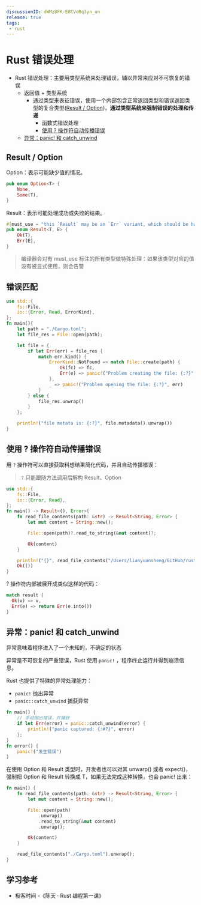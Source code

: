 ```yaml
---
discussionID: dWMz8FK-E8CVoRq3yn_un
release: true
tags:
 - rust
---
```


# Rust 错误处理

- Rust 错误处理：主要用类型系统来处理错误，辅以异常来应对不可恢复的错误
  - 返回值 + 类型系统
    - 通过类型来表征错误，使用一个内部包含正常返回类型和错误返回类型的复合类型([Result / Option](#result--option))，**通过类型系统来强制错误的处理和传递**
      - 函数式错误处理
      - [使用 ? 操作符自动传播错误](#使用--操作符自动传播错误)
  - [异常：panic! 和 catch_unwind](#异常panic-和-catch_unwind)

## Result / Option

Option：表示可能缺少值的情况。

```rust
pub enum Option<T> {
    None,
    Some(T),
}
```

Result：表示可能处理成功或失败的结果。

```rust
#[must_use = "this `Result` may be an `Err` variant, which should be handled"]
pub enum Result<T, E> {
    Ok(T),
    Err(E),
}
```

> 编译器会对有 must_use 标注的所有类型做特殊处理：如果该类型对应的值没有被显式使用，则会告警

## 错误匹配

```rs
use std::{
    fs::File,
    io::{Error, Read, ErrorKind},
};
fn main(){
    let path = "./Cargo.toml";
    let file_res = File::open(path);

    let file = {
        if let Err(err) = file_res {
            match err.kind() {
                ErrorKind::NotFound => match File::create(path) {
                    Ok(fc) => fc,
                    Err(e) => panic!("Problem creating the file: {:?}", e),
                },
                _ => panic!("Problem opening the file: {:?}", err)
            }
        } else {
            file_res.unwrap()
        }
    };

    println!("file metata is: {:?}", file.metadata().unwrap())
}
```

## 使用 ? 操作符自动传播错误

用 `?` 操作符可以直接获取料想结果简化代码，并且自动传播错误：

> `?` 只能跟随方法调用后解构 Result、Option

```rust
use std::{
    fs::File,
    io::{Error, Read},
};
fn main() -> Result<(), Error>{
    fn read_file_contents(path: &str) -> Result<String, Error> {
        let mut content = String::new();

        File::open(path)?.read_to_string(&mut content)?;

        Ok(content)
    }

    println!("{}", read_file_contents("/Users/lianyuansheng/GitHub/rust-demos/err/Cargo.toml")?);
    Ok(())
}
```

? 操作符内部被展开成类似这样的代码：

```rust
match result {
  Ok(v) => v,
  Err(e) => return Err(e.into())
}
```

## 异常：panic! 和 catch_unwind

异常意味着程序进入了一个未知的，不确定的状态

异常是不可恢复的严重错误，Rust 使用 `panic!` ，程序终止运行并得到崩溃信息。

Rust 也提供了特殊的异常处理能力：

- `panic!` 抛出异常
- `panic::catch_unwind` 捕获异常

```rust
fn main() {
    // 手动抛出错误，并捕获
    if let Err(error) = panic::catch_unwind(error) {
        println!("panic captured: {:#?}", error)
    };
}
fn error() {
    panic!("发生错误")
}
```

在使用 Option 和 Result 类型时，开发者也可以对其 unwarp() 或者 expect()，强制把 Option 和 Result 转换成 T，如果无法完成这种转换，也会 panic! 出来：

```rs
fn main() {
    fn read_file_contents(path: &str) -> Result<String, Error> {
        let mut content = String::new();

        File::open(path)
            .unwrap()
            .read_to_string(&mut content)
            .unwrap();

        Ok(content)
    }

    read_file_contents("./Cargo.toml").unwrap();
}
```

## 学习参考

- 极客时间 -《陈天 · Rust 编程第一课》